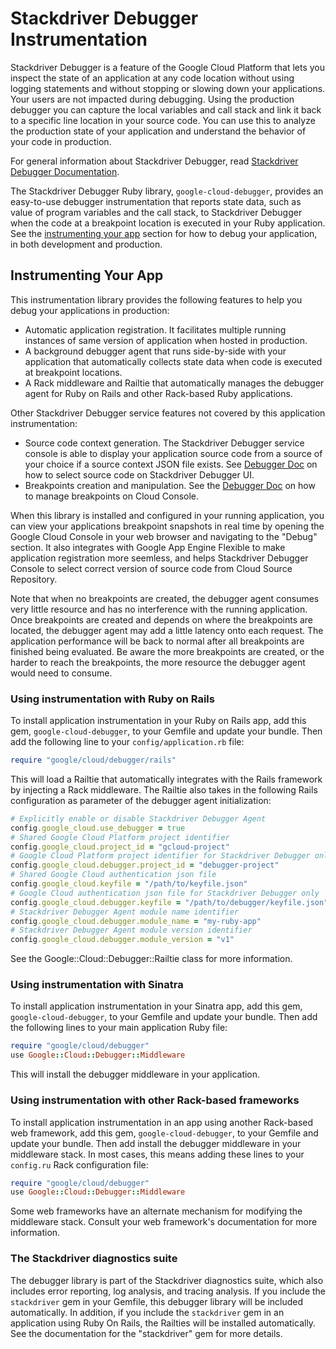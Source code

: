 # Stackdriver Debugger Instrumentation

Stackdriver Debugger is a feature of the Google Cloud Platform that lets
you inspect the state of an application at any code location without using
logging statements and without stopping or slowing down your applications.
Your users are not impacted during debugging. Using the production
debugger you can capture the local variables and call stack and link it
back to a specific line location in your source code. You can use this to
analyze the production state of your application and understand the
behavior of your code in production.

For general information about Stackdriver Debugger, read [Stackdriver
Debugger Documentation](https://cloud.google.com/debugger/docs/).

The Stackdriver Debugger Ruby library, `google-cloud-debugger`, provides an
easy-to-use debugger instrumentation that reports state data, such as
value of program variables and the call stack, to Stackdriver Debugger
when the code at a breakpoint location is executed in your Ruby
application. See the [instrumenting your app](#instrumenting-your-app)
section for how to debug your application, in both development and production.

## Instrumenting Your App

This instrumentation library provides the following features to help you
debug your applications in production:

*   Automatic application registration. It facilitates multiple running
    instances of same version of application when hosted in production.
*   A background debugger agent that runs side-by-side with your
    application that automatically collects state data when code is
    executed at breakpoint locations.
*   A Rack middleware and Railtie that automatically manages the debugger
    agent for Ruby on Rails and other Rack-based Ruby applications.

Other Stackdriver Debugger service features not covered by this
application instrumentation:

*   Source code context generation. The Stackdriver Debugger service
    console is able to display your application source code from a source
    of your choice if a source context JSON file exists. See
    [Debugger Doc](https://cloud.google.com/debugger/docs/source-context)
    on how to select source code on Stackdriver Debugger UI.
*   Breakpoints creation and manipulation. See the [Debugger
    Doc](https://cloud.google.com/debugger/docs/debugging) on how to
    manage breakpoints on Cloud Console.

When this library is installed and configured in your running application,
you can view your applications breakpoint snapshots in real time by
opening the Google Cloud Console in your web browser and navigating to the
"Debug" section. It also integrates with Google App Engine Flexible to
make application registration more seemless, and helps Stackdriver
Debugger Console to select correct version of source code from Cloud
Source Repository.

Note that when no breakpoints are created, the debugger agent consumes
very little resource and has no interference with the running application.
Once breakpoints are created and depends on where the breakpoints are
located, the debugger agent may add a little latency onto each request.
The application performance will be back to normal after all breakpoints
are finished being evaluated. Be aware the more breakpoints are created,
or the harder to reach the breakpoints, the more resource the debugger
agent would need to consume.

### Using instrumentation with Ruby on Rails

To install application instrumentation in your Ruby on Rails app, add this
gem, `google-cloud-debugger`, to your Gemfile and update your bundle. Then
add the following line to your `config/application.rb` file:

```ruby
require "google/cloud/debugger/rails"
```

This will load a Railtie that automatically integrates with the Rails
framework by injecting a Rack middleware. The Railtie also takes in the
following Rails configuration as parameter of the debugger agent
initialization:

```ruby
# Explicitly enable or disable Stackdriver Debugger Agent
config.google_cloud.use_debugger = true
# Shared Google Cloud Platform project identifier
config.google_cloud.project_id = "gcloud-project"
# Google Cloud Platform project identifier for Stackdriver Debugger only
config.google_cloud.debugger.project_id = "debugger-project"
# Shared Google Cloud authentication json file
config.google_cloud.keyfile = "/path/to/keyfile.json"
# Google Cloud authentication json file for Stackdriver Debugger only
config.google_cloud.debugger.keyfile = "/path/to/debugger/keyfile.json"
# Stackdriver Debugger Agent module name identifier
config.google_cloud.debugger.module_name = "my-ruby-app"
# Stackdriver Debugger Agent module version identifier
config.google_cloud.debugger.module_version = "v1"
```

See the Google::Cloud::Debugger::Railtie class for more information.

### Using instrumentation with Sinatra

To install application instrumentation in your Sinatra app, add this gem,
`google-cloud-debugger`, to your Gemfile and update your bundle. Then add
the following lines to your main application Ruby file:

```ruby
require "google/cloud/debugger"
use Google::Cloud::Debugger::Middleware
```

This will install the debugger middleware in your application.

### Using instrumentation with other Rack-based frameworks

To install application instrumentation in an app using another Rack-based
web framework, add this gem, `google-cloud-debugger`, to your Gemfile and
update your bundle. Then add install the debugger middleware in your
middleware stack. In most cases, this means adding these lines to your
`config.ru` Rack configuration file:

```ruby
require "google/cloud/debugger"
use Google::Cloud::Debugger::Middleware
```

Some web frameworks have an alternate mechanism for modifying the
middleware stack. Consult your web framework's documentation for more
information.

### The Stackdriver diagnostics suite

The debugger library is part of the Stackdriver diagnostics suite, which
also includes error reporting, log analysis, and tracing analysis. If you
include the `stackdriver` gem in your Gemfile, this debugger library will
be included automatically. In addition, if you include the `stackdriver`
gem in an application using Ruby On Rails, the Railties will be installed
automatically. See the documentation for the "stackdriver" gem
for more details.

